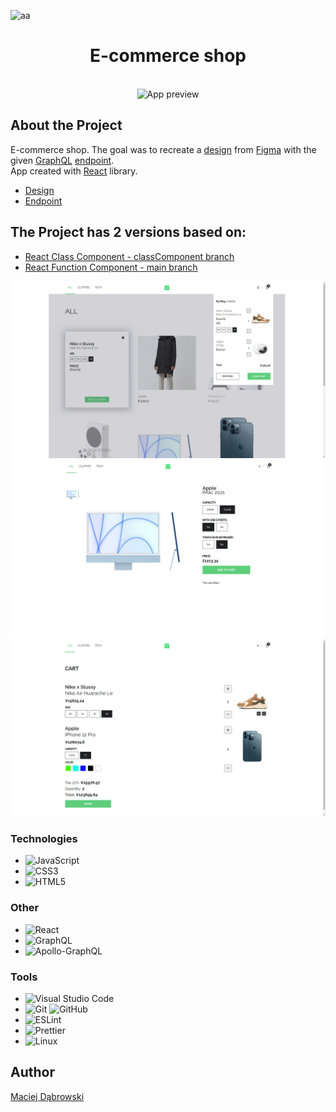 <div id="top"></div>

![aa](https://img.shields.io/badge/Built%20with-React-61dafb?style=flat-square)

<div align="center">

  <h1>
    E-commerce shop
  </h1><br/>

<img alt="App preview" src="https://github.com/MaciejDabrowskii/shop-graph-ql/blob/classComponent/src/assets/App%20preview/Preview.gif?raw=true">

</div>

## About the Project

E-commerce shop. The goal was to recreate a [design](<https://www.figma.com/file/MSyCAqVy1UgNap0pvqH6H3/Junior-Frontend-Test-Designs-(Public)?node-id=0%3A1>) from [Figma](https://www.figma.com/) with the given [GraphQL](https://graphql.org/) [endpoint](https://github.com/scandiweb/junior-react-endpoint).<br/>
App created with [React](https://reactjs.org/) library.

- [Design](<https://www.figma.com/file/MSyCAqVy1UgNap0pvqH6H3/Junior-Frontend-Test-Designs-(Public)?node-id=0%3A1>)
- [Endpoint](https://github.com/scandiweb/junior-react-endpoint)
  <br/>

## The Project has 2 versions based on:

- [React Class Component - classComponent branch](https://github.com/MaciejDabrowskii/shop-graph-ql/tree/classComponent)
- [React Function Component - main branch](https://github.com/MaciejDabrowskii/shop-graph-ql)

<img alt="App preview" src="https://github.com/MaciejDabrowskii/shop-graph-ql/blob/classComponent/src/assets/App%20preview/preview%20img%201.png?raw=true">
<br/>
<img alt="App preview" src="https://github.com/MaciejDabrowskii/shop-graph-ql/blob/classComponent/src/assets/App%20preview/preview%20img%202.png?raw=true">
<br/>
<img alt="App preview" src="https://github.com/MaciejDabrowskii/shop-graph-ql/blob/classComponent/src/assets/App%20preview/preview%20img%203.png?raw=true">
<br/>

### Technologies

- ![JavaScript](https://img.shields.io/badge/javascript-%23323330.svg?style=for-the-badge&logo=javascript&logoColor=%23F7DF1E)
- ![CSS3](https://img.shields.io/badge/css3-%231572B6.svg?style=for-the-badge&logo=css3&logoColor=white)
- ![HTML5](https://img.shields.io/badge/html5-%23E34F26.svg?style=for-the-badge&logo=html5&logoColor=white)

### Other

- ![React](https://img.shields.io/badge/react-%2320232a.svg?style=for-the-badge&logo=react&logoColor=%2361DAFB)
- ![GraphQL](https://img.shields.io/badge/-GraphQL-E10098?style=for-the-badge&logo=graphql&logoColor=white)
- ![Apollo-GraphQL](https://img.shields.io/badge/-ApolloGraphQL-311C87?style=for-the-badge&logo=apollo-graphql)

### Tools

- ![Visual Studio Code](https://img.shields.io/badge/Visual%20Studio%20Code-0078d7.svg?style=for-the-badge&logo=visual-studio-code&logoColor=white)
- ![Git](https://img.shields.io/badge/git-%23F05033.svg?style=for-the-badge&logo=git&logoColor=white) ![GitHub](https://img.shields.io/badge/github-%23121011.svg?style=for-the-badge&logo=github&logoColor=white)
- ![ESLint](https://img.shields.io/badge/ESLint-4B3263?style=for-the-badge&logo=eslint&logoColor=white)
- ![Prettier](https://img.shields.io/badge/code_style-prettier-ff69b4.svg?style=flat-square)
- ![Linux](https://img.shields.io/badge/Linux-FCC624?style=for-the-badge&logo=linux&logoColor=black)

## Author

[Maciej Dąbrowski](https://github.com/MaciejDabrowskii)
